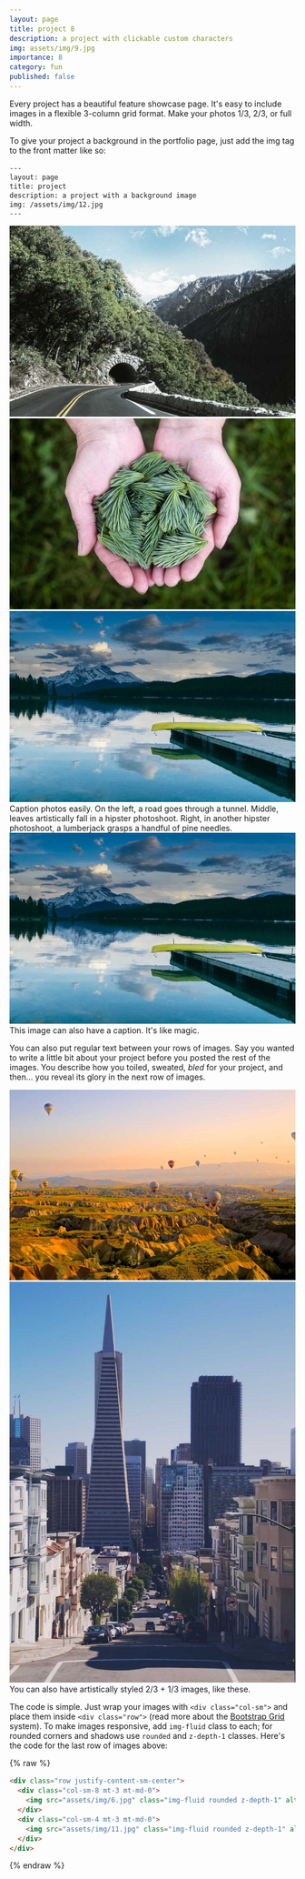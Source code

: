 ```yaml
---
layout: page
title: project 8
description: a project with clickable custom characters
img: assets/img/9.jpg
importance: 8
category: fun
published: false
---
```


Every project has a beautiful feature showcase page.
It's easy to include images in a flexible 3-column grid format.
Make your photos 1/3, 2/3, or full width.

To give your project a background in the portfolio page, just add the img tag to the front matter like so:

    ---
    layout: page
    title: project
    description: a project with a background image
    img: /assets/img/12.jpg
    ---

<div class="row">
    <div class="col-sm mt-3 mt-md-0">
        <img src="assets/img/1.jpg" class="img-fluid rounded z-depth-1" alt="example image" style="pointer-events: none; cursor: default;">
    </div>
    <div class="col-sm mt-3 mt-md-0">
        <img src="assets/img/3.jpg" class="img-fluid rounded z-depth-1" alt="example image" style="pointer-events: none; cursor: default;">
    </div>
    <div class="col-sm mt-3 mt-md-0">
        <img src="assets/img/5.jpg" class="img-fluid rounded z-depth-1" alt="example image" style="pointer-events: none; cursor: default;">
    </div>
</div>
<div class="caption">
    Caption photos easily. On the left, a road goes through a tunnel. Middle, leaves artistically fall in a hipster photoshoot. Right, in another hipster photoshoot, a lumberjack grasps a handful of pine needles.
</div>
<div class="row">
    <div class="col-sm mt-3 mt-md-0">
        <img src="assets/img/5.jpg" class="img-fluid rounded z-depth-1" alt="example image" style="pointer-events: none; cursor: default;">
    </div>
</div>
<div class="caption">
    This image can also have a caption. It's like magic.
</div>

You can also put regular text between your rows of images.
Say you wanted to write a little bit about your project before you posted the rest of the images.
You describe how you toiled, sweated, _bled_ for your project, and then... you reveal its glory in the next row of images.

<div class="row justify-content-sm-center">
    <div class="col-sm-8 mt-3 mt-md-0">
        <img src="assets/img/6.jpg" class="img-fluid rounded z-depth-1" alt="example image" style="pointer-events: none; cursor: default;">
    </div>
    <div class="col-sm-4 mt-3 mt-md-0">
        <img src="assets/img/11.jpg" class="img-fluid rounded z-depth-1" alt="example image" style="pointer-events: none; cursor: default;">
    </div>
</div>
<div class="caption">
    You can also have artistically styled 2/3 + 1/3 images, like these.
</div>

The code is simple.
Just wrap your images with `<div class="col-sm">` and place them inside `<div class="row">` (read more about the <a href="https://getbootstrap.com/docs/4.4/layout/grid/">Bootstrap Grid</a> system).
To make images responsive, add `img-fluid` class to each; for rounded corners and shadows use `rounded` and `z-depth-1` classes.
Here's the code for the last row of images above:

{% raw %}

```html
<div class="row justify-content-sm-center">
  <div class="col-sm-8 mt-3 mt-md-0">
    <img src="assets/img/6.jpg" class="img-fluid rounded z-depth-1" alt="example image" style="pointer-events: none; cursor: default;">
  </div>
  <div class="col-sm-4 mt-3 mt-md-0">
    <img src="assets/img/11.jpg" class="img-fluid rounded z-depth-1" alt="example image" style="pointer-events: none; cursor: default;">
  </div>
</div>
```

{% endraw %}
